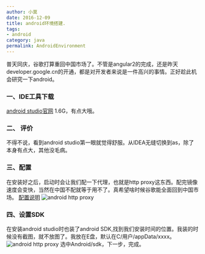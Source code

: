 ```yaml
---
author: 小莫
date: 2016-12-09
title: android环境搭建.
tags: 
- android
category: java
permalink: AndroidEnvironment
---
```

普天同庆，谷歌打算重回中国市场了。不管是angular2的完成，还是昨天developer.google.cn的开通，都是对开发者来说是一件高兴的事情。正好趁此机会研究一下android。
<!-- more -->

### 一、IDE工具下载
[android studio官网](http://www.android-studio.org/) 1.6G，有点大哦。

### 二、 评价
不得不说，看到android studio第一眼就觉得舒服。从IDEA无缝切换到as，除了本身有点大，其他没毛病。

### 三、配置
在安装好之后，启动时会让我们配一下代理，也就是http proxy这东西。配完镜像速度会变快，当然在中国不配就等于用不了。真希望啥时候谷歌能全面回到中国市场。
[配置说明](http://mirrors.neusoft.edu.cn/more.we#android)
![android http proxy](https://image.xiaomo.info/android/httpProxy.png)

### 四、设置SDK
在安装android studio时也装了android SDK,找到我们安装时间的位置。我装的时候没有截图，就不放图了。我放在E盘，默认在C/用户/appData/xxxx。
![android http proxy](https://image.xiaomo.info/android/androidSdk.png)
选中Android/sdk，下一步，完成。
